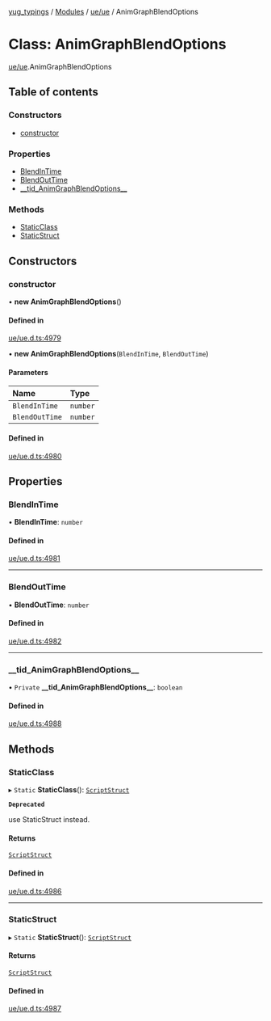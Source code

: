 [yug_typings](../README.md) / [Modules](../modules.md) / [ue/ue](../modules/ue_ue.md) / AnimGraphBlendOptions

# Class: AnimGraphBlendOptions

[ue/ue](../modules/ue_ue.md).AnimGraphBlendOptions

## Table of contents

### Constructors

- [constructor](ue_ue.AnimGraphBlendOptions.md#constructor)

### Properties

- [BlendInTime](ue_ue.AnimGraphBlendOptions.md#blendintime)
- [BlendOutTime](ue_ue.AnimGraphBlendOptions.md#blendouttime)
- [\_\_tid\_AnimGraphBlendOptions\_\_](ue_ue.AnimGraphBlendOptions.md#__tid_animgraphblendoptions__)

### Methods

- [StaticClass](ue_ue.AnimGraphBlendOptions.md#staticclass)
- [StaticStruct](ue_ue.AnimGraphBlendOptions.md#staticstruct)

## Constructors

### constructor

• **new AnimGraphBlendOptions**()

#### Defined in

[ue/ue.d.ts:4979](https://github.com/YugMetaverse/yug_typings/blob/b7d9b19/ue/ue.d.ts#L4979)

• **new AnimGraphBlendOptions**(`BlendInTime`, `BlendOutTime`)

#### Parameters

| Name | Type |
| :------ | :------ |
| `BlendInTime` | `number` |
| `BlendOutTime` | `number` |

#### Defined in

[ue/ue.d.ts:4980](https://github.com/YugMetaverse/yug_typings/blob/b7d9b19/ue/ue.d.ts#L4980)

## Properties

### BlendInTime

• **BlendInTime**: `number`

#### Defined in

[ue/ue.d.ts:4981](https://github.com/YugMetaverse/yug_typings/blob/b7d9b19/ue/ue.d.ts#L4981)

___

### BlendOutTime

• **BlendOutTime**: `number`

#### Defined in

[ue/ue.d.ts:4982](https://github.com/YugMetaverse/yug_typings/blob/b7d9b19/ue/ue.d.ts#L4982)

___

### \_\_tid\_AnimGraphBlendOptions\_\_

• `Private` **\_\_tid\_AnimGraphBlendOptions\_\_**: `boolean`

#### Defined in

[ue/ue.d.ts:4988](https://github.com/YugMetaverse/yug_typings/blob/b7d9b19/ue/ue.d.ts#L4988)

## Methods

### StaticClass

▸ `Static` **StaticClass**(): [`ScriptStruct`](ue_ue.ScriptStruct.md)

**`Deprecated`**

use StaticStruct instead.

#### Returns

[`ScriptStruct`](ue_ue.ScriptStruct.md)

#### Defined in

[ue/ue.d.ts:4986](https://github.com/YugMetaverse/yug_typings/blob/b7d9b19/ue/ue.d.ts#L4986)

___

### StaticStruct

▸ `Static` **StaticStruct**(): [`ScriptStruct`](ue_ue.ScriptStruct.md)

#### Returns

[`ScriptStruct`](ue_ue.ScriptStruct.md)

#### Defined in

[ue/ue.d.ts:4987](https://github.com/YugMetaverse/yug_typings/blob/b7d9b19/ue/ue.d.ts#L4987)
